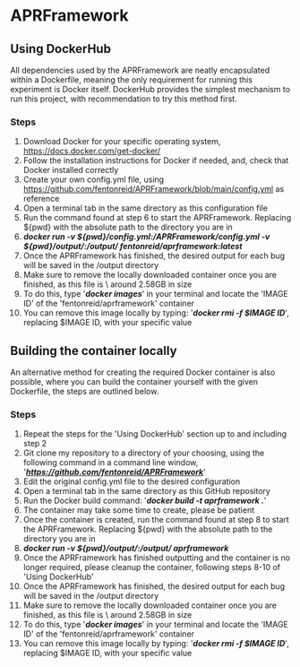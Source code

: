 # APRFramework

## Using DockerHub
All dependencies used by the APRFramework are neatly encapsulated within a Dockerfile, meaning the only requirement for running this experiment is Docker itself. DockerHub provides the simplest mechanism to run this project, with recommendation to try this method first. 

### Steps
1. Download Docker for your specific operating system, https://docs.docker.com/get-docker/
2. Follow the installation instructions for Docker if needed, and, check that Docker installed correctly
3. Create your own config.yml file, using https://github.com/fentonreid/APRFramework/blob/main/config.yml as reference
4. Open a terminal tab in the same directory as this configuration file
5. Run the command found at step 6 to start the APRFramework. Replacing \${pwd} with the absolute path to the directory you are in
6. ***docker run -v \${pwd}/config.yml:/APRFramework/config.yml -v \${pwd}/output/:/output/ fentonreid/aprframework:latest***
7. Once the APRFramework has finished, the desired output for each bug will be saved in the /output directory
8. Make sure to remove the locally downloaded container once you are finished, as this file is \ around 2.58GB in size
9. To do this, type '***docker images***' in your terminal and locate the 'IMAGE ID' of the 'fentonreid/aprframework' container
10. You can remove this image locally by typing: '***docker rmi -f \$IMAGE ID***', replacing \$IMAGE ID, with your specific value


## Building the container locally
An alternative method for creating the required Docker container is also possible, where you can build the container yourself with the given Dockerfile, the steps are outlined below. 

### Steps
1. Repeat the steps for the 'Using DockerHub' section up to and including step 2
2. Git clone my repository to a directory of your choosing, using the following command in a command line window, '***https://github.com/fentonreid/APRFramework***'
3. Edit the original config.yml file to the desired configuration
4. Open a terminal tab in the same directory as this GitHub repository
5. Run the Docker build command: '***docker build -t aprframework .***'
6. The container may take some time to create, please be patient
7. Once the container is created, run the command found at step 8 to start the APRFramework. Replacing \${pwd} with the absolute path to the directory you are in
8. ***docker run -v \${pwd}/output/:/output/ aprframework***
9. Once the APRFramework has finished outputting and the container is no longer required, please cleanup the container, following steps 8-10 of 'Using DockerHub'
10. Once the APRFramework has finished, the desired output for each bug will be saved in the /output directory
11. Make sure to remove the locally downloaded container once you are finished, as this file is \ around 2.58GB in size
12. To do this, type '***docker images***' in your terminal and locate the 'IMAGE ID' of the 'fentonreid/aprframework' container
13. You can remove this image locally by typing: '***docker rmi -f \$IMAGE ID***', replacing \$IMAGE ID, with your specific value

